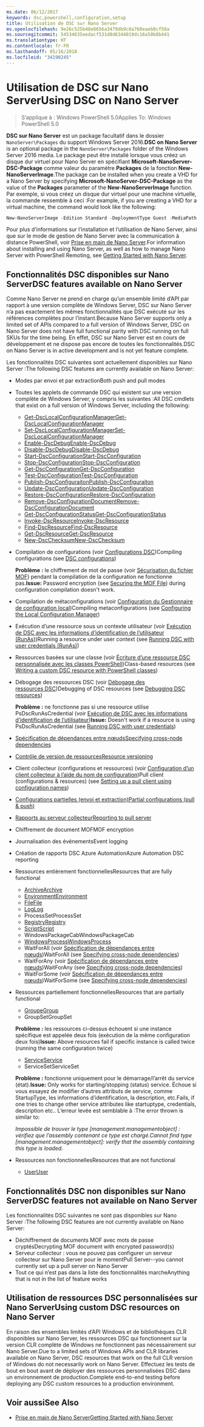 ```yaml
---
ms.date: 06/12/2017
keywords: dsc,powershell,configuration,setup
title: Utilisation de DSC sur Nano Server
ms.openlocfilehash: 9e26c525b48e8656a3479db9c0a760eaeb8cf58a
ms.sourcegitcommit: 54534635eedacf531d8d6344019dc16a50b8b441
ms.translationtype: HT
ms.contentlocale: fr-FR
ms.lasthandoff: 05/16/2018
ms.locfileid: "34190245"
---
```

# <a name="using-dsc-on-nano-server"></a><span data-ttu-id="ba34b-103">Utilisation de DSC sur Nano Server</span><span class="sxs-lookup"><span data-stu-id="ba34b-103">Using DSC on Nano Server</span></span>

> <span data-ttu-id="ba34b-104">S’applique à : Windows PowerShell 5.0</span><span class="sxs-lookup"><span data-stu-id="ba34b-104">Applies To: Windows PowerShell 5.0</span></span>

<span data-ttu-id="ba34b-105">**DSC sur Nano Server** est un package facultatif dans le dossier `NanoServer\Packages` du support Windows Server 2016.</span><span class="sxs-lookup"><span data-stu-id="ba34b-105">**DSC on Nano Server** is an optional package in the `NanoServer\Packages` folder of the Windows Server 2016 media.</span></span> <span data-ttu-id="ba34b-106">Le package peut être installé lorsque vous créez un disque dur virtuel pour Nano Server en spécifiant **Microsoft-NanoServer-DSC-Package** comme valeur du paramètre **Packages** de la fonction **New-NanoServerImage**.</span><span class="sxs-lookup"><span data-stu-id="ba34b-106">The package can be installed when you create a VHD for a Nano Server by specifying **Microsoft-NanoServer-DSC-Package** as the value of the **Packages** parameter of the **New-NanoServerImage** function.</span></span> <span data-ttu-id="ba34b-107">Par exemple, si vous créez un disque dur virtuel pour une machine virtuelle, la commande ressemble à ceci :</span><span class="sxs-lookup"><span data-stu-id="ba34b-107">For example, if you are creating a VHD for a virtual machine, the command would look like the following:</span></span>

```powershell
New-NanoServerImage -Edition Standard -DeploymentType Guest -MediaPath f:\ -BasePath .\Base -TargetPath .\Nano1\Nano.vhd -ComputerName Nano1 -Packages Microsoft-NanoServer-DSC-Package
```

<span data-ttu-id="ba34b-108">Pour plus d’informations sur l’installation et l’utilisation de Nano Server, ainsi que sur le mode de gestion de Nano Server avec la communication à distance PowerShell, voir [Prise en main de Nano Server](https://technet.microsoft.com/library/mt126167.aspx).</span><span class="sxs-lookup"><span data-stu-id="ba34b-108">For information about installing and using Nano Server, as well as how to manage Nano Server with PowerShell Remoting, see [Getting Started with Nano Server](https://technet.microsoft.com/library/mt126167.aspx).</span></span>


## <a name="dsc-features-available-on-nano-server"></a><span data-ttu-id="ba34b-109">Fonctionnalités DSC disponibles sur Nano Server</span><span class="sxs-lookup"><span data-stu-id="ba34b-109">DSC features available on Nano Server</span></span>

 <span data-ttu-id="ba34b-110">Comme Nano Server ne prend en charge qu’un ensemble limité d’API par rapport à une version complète de Windows Server, DSC sur Nano Server n’a pas exactement les mêmes fonctionnalités que DSC exécuté sur les références complètes pour l’instant.</span><span class="sxs-lookup"><span data-stu-id="ba34b-110">Because Nano Server supports only a limited set of APIs compared to a full version of Windows Server, DSC on Nano Server does not have full functional parity with DSC running on full SKUs for the time being.</span></span> <span data-ttu-id="ba34b-111">En effet, DSC sur Nano Server est en cours de développement et ne dispose pas encore de toutes les fonctionnalités.</span><span class="sxs-lookup"><span data-stu-id="ba34b-111">DSC on Nano Server is in active development and is not yet feature complete.</span></span>

 <span data-ttu-id="ba34b-112">Les fonctionnalités DSC suivantes sont actuellement disponibles sur Nano Server :</span><span class="sxs-lookup"><span data-stu-id="ba34b-112">The following DSC features are currently available on Nano Server:</span></span>


* <span data-ttu-id="ba34b-113">Modes par envoi et par extraction</span><span class="sxs-lookup"><span data-stu-id="ba34b-113">Both push and pull modes</span></span>

* <span data-ttu-id="ba34b-114">Toutes les applets de commande DSC qui existent sur une version complète de Windows Server, y compris les suivantes :</span><span class="sxs-lookup"><span data-stu-id="ba34b-114">All DSC cmdlets that exist on a full version of Windows Server, including the following:</span></span>
  * [<span data-ttu-id="ba34b-115">Get-DscLocalConfigurationManager</span><span class="sxs-lookup"><span data-stu-id="ba34b-115">Get-DscLocalConfigurationManager</span></span>](https://technet.microsoft.com/library/dn407378.aspx)
  * [<span data-ttu-id="ba34b-116">Set-DscLocalConfigurationManager</span><span class="sxs-lookup"><span data-stu-id="ba34b-116">Set-DscLocalConfigurationManager</span></span>](https://technet.microsoft.com/library/dn521621.aspx)
  * [<span data-ttu-id="ba34b-117">Enable-DscDebug</span><span class="sxs-lookup"><span data-stu-id="ba34b-117">Enable-DscDebug</span></span>](https://technet.microsoft.com/en-us/library/mt517870.aspx)
  * [<span data-ttu-id="ba34b-118">Disable-DscDebug</span><span class="sxs-lookup"><span data-stu-id="ba34b-118">Disable-DscDebug</span></span>](https://technet.microsoft.com/en-us/library/mt517872.aspx)
  * [<span data-ttu-id="ba34b-119">Start-DscConfiguration</span><span class="sxs-lookup"><span data-stu-id="ba34b-119">Start-DscConfiguration</span></span>](https://technet.microsoft.com/en-us/library/dn521623.aspx)
  * [<span data-ttu-id="ba34b-120">Stop-DscConfiguration</span><span class="sxs-lookup"><span data-stu-id="ba34b-120">Stop-DscConfiguration</span></span>](https://technet.microsoft.com/en-us/library/mt143542.aspx)
  * [<span data-ttu-id="ba34b-121">Get-DscConfiguration</span><span class="sxs-lookup"><span data-stu-id="ba34b-121">Get-DscConfiguration</span></span>](https://technet.microsoft.com/en-us/library/dn407379.aspx)
  * [<span data-ttu-id="ba34b-122">Test-DscConfiguration</span><span class="sxs-lookup"><span data-stu-id="ba34b-122">Test-DscConfiguration</span></span>](https://technet.microsoft.com/en-us/library/dn407382.aspx)
  * [<span data-ttu-id="ba34b-123">Publish-DscConfiguraiton</span><span class="sxs-lookup"><span data-stu-id="ba34b-123">Publish-DscConfiguraiton</span></span>](https://technet.microsoft.com/en-us/library/mt517875.aspx)
  * [<span data-ttu-id="ba34b-124">Update-DscConfiguration</span><span class="sxs-lookup"><span data-stu-id="ba34b-124">Update-DscConfiguration</span></span>](https://technet.microsoft.com/en-us/library/mt143541.aspx)
  * [<span data-ttu-id="ba34b-125">Restore-DscConfiguration</span><span class="sxs-lookup"><span data-stu-id="ba34b-125">Restore-DscConfiguration</span></span>](https://technet.microsoft.com/en-us/library/dn407383.aspx)
  * [<span data-ttu-id="ba34b-126">Remove-DscConfigurationDocument</span><span class="sxs-lookup"><span data-stu-id="ba34b-126">Remove-DscConfigurationDocument</span></span>](https://technet.microsoft.com/en-us/library/mt143544.aspx)
  * [<span data-ttu-id="ba34b-127">Get-DscConfigurationStatus</span><span class="sxs-lookup"><span data-stu-id="ba34b-127">Get-DscConfigurationStatus</span></span>](https://technet.microsoft.com/en-us/library/mt517868.aspx)
  * [<span data-ttu-id="ba34b-128">Invoke-DscResource</span><span class="sxs-lookup"><span data-stu-id="ba34b-128">Invoke-DscResource</span></span>](https://technet.microsoft.com/en-us/library/mt517869.aspx)
  * [<span data-ttu-id="ba34b-129">Find-DscResource</span><span class="sxs-lookup"><span data-stu-id="ba34b-129">Find-DscResource</span></span>](https://technet.microsoft.com/en-us/library/mt517874.aspx)
  * [<span data-ttu-id="ba34b-130">Get-DscResource</span><span class="sxs-lookup"><span data-stu-id="ba34b-130">Get-DscResource</span></span>](https://technet.microsoft.com/en-us/library/dn521625.aspx)
  * [<span data-ttu-id="ba34b-131">New-DscChecksum</span><span class="sxs-lookup"><span data-stu-id="ba34b-131">New-DscChecksum</span></span>](https://technet.microsoft.com/en-us/library/dn521622.aspx)

* <span data-ttu-id="ba34b-132">Compilation de configurations (voir [Configurations DSC](configurations.md))</span><span class="sxs-lookup"><span data-stu-id="ba34b-132">Compiling configurations (see [DSC configurations](configurations.md))</span></span>

  <span data-ttu-id="ba34b-133">**Problème :** le chiffrement de mot de passe (voir [Sécurisation du fichier MOF](securemof.md)) pendant la compilation de la configuration ne fonctionne pas.</span><span class="sxs-lookup"><span data-stu-id="ba34b-133">**Issue:** Password encryption (see [Securing the MOF File](securemof.md)) during configuration compilation doesn't work.</span></span>

* <span data-ttu-id="ba34b-134">Compilation de métaconfigurations (voir [Configuration du Gestionnaire de configuration local](metaConfig.md))</span><span class="sxs-lookup"><span data-stu-id="ba34b-134">Compiling metaconfigurations (see [Configuring the Local Configuration Manager](metaConfig.md))</span></span>

* <span data-ttu-id="ba34b-135">Exécution d’une ressource sous un contexte utilisateur (voir [Exécution de DSC avec les informations d’identification de l’utilisateur (RunAs)](runAsUser.md))</span><span class="sxs-lookup"><span data-stu-id="ba34b-135">Running a resource under user context (see [Running DSC with user credentials (RunAs)](runAsUser.md))</span></span>

* <span data-ttu-id="ba34b-136">Ressources basées sur une classe (voir [Écriture d’une ressource DSC personnalisée avec les classes PowerShell](authoringResourceClass.md))</span><span class="sxs-lookup"><span data-stu-id="ba34b-136">Class-based resources (see [Writing a custom DSC resource with PowerShell classes](authoringResourceClass.md))</span></span>

* <span data-ttu-id="ba34b-137">Débogage des ressources DSC (voir [Débogage des ressources DSC](debugresource.md))</span><span class="sxs-lookup"><span data-stu-id="ba34b-137">Debugging of DSC resources (see [Debugging DSC resources](debugresource.md))</span></span>

  <span data-ttu-id="ba34b-138">**Problème :** ne fonctionne pas si une ressource utilise PsDscRunAsCredential (voir [Exécution de DSC avec les informations d’identification de l’utilisateur](runAsUser.md))</span><span class="sxs-lookup"><span data-stu-id="ba34b-138">**Issue:** Doesn't work if a resource is using PsDscRunAsCredential (see [Running DSC with user credentials](runAsUser.md))</span></span>

* [<span data-ttu-id="ba34b-139">Spécification de dépendances entre nœuds</span><span class="sxs-lookup"><span data-stu-id="ba34b-139">Specifying cross-node dependencies</span></span>](crossNodeDependencies.md)

* [<span data-ttu-id="ba34b-140">Contrôle de version de ressources</span><span class="sxs-lookup"><span data-stu-id="ba34b-140">Resource versioning</span></span>](sxsResource.md)

* <span data-ttu-id="ba34b-141">Client collecteur (configurations et ressources) (voir [Configuration d’un client collecteur à l’aide du nom de configuration](pullClientConfigNames.md))</span><span class="sxs-lookup"><span data-stu-id="ba34b-141">Pull client (configurations & resources) (see [Setting up a pull client using configuration names](pullClientConfigNames.md))</span></span>

* [<span data-ttu-id="ba34b-142">Configurations partielles (envoi et extraction)</span><span class="sxs-lookup"><span data-stu-id="ba34b-142">Partial configurations (pull & push)</span></span>](partialConfigs.md)

* [<span data-ttu-id="ba34b-143">Rapports au serveur collecteur</span><span class="sxs-lookup"><span data-stu-id="ba34b-143">Reporting to pull server</span></span>](reportServer.md)

* <span data-ttu-id="ba34b-144">Chiffrement de document MOF</span><span class="sxs-lookup"><span data-stu-id="ba34b-144">MOF encryption</span></span>

* <span data-ttu-id="ba34b-145">Journalisation des événements</span><span class="sxs-lookup"><span data-stu-id="ba34b-145">Event logging</span></span>

* <span data-ttu-id="ba34b-146">Création de rapports DSC Azure Automation</span><span class="sxs-lookup"><span data-stu-id="ba34b-146">Azure Automation DSC reporting</span></span>

* <span data-ttu-id="ba34b-147">Ressources entièrement fonctionnelles</span><span class="sxs-lookup"><span data-stu-id="ba34b-147">Resources that are fully functional</span></span>
  * [<span data-ttu-id="ba34b-148">Archive</span><span class="sxs-lookup"><span data-stu-id="ba34b-148">Archive</span></span>](archiveResource.md)
  * [<span data-ttu-id="ba34b-149">Environment</span><span class="sxs-lookup"><span data-stu-id="ba34b-149">Environment</span></span>](environmentResource.md)
  * [<span data-ttu-id="ba34b-150">File</span><span class="sxs-lookup"><span data-stu-id="ba34b-150">File</span></span>](fileResource.md)
  * [<span data-ttu-id="ba34b-151">Log</span><span class="sxs-lookup"><span data-stu-id="ba34b-151">Log</span></span>](logResource.md)
  * <span data-ttu-id="ba34b-152">ProcessSet</span><span class="sxs-lookup"><span data-stu-id="ba34b-152">ProcessSet</span></span>
  * [<span data-ttu-id="ba34b-153">Registry</span><span class="sxs-lookup"><span data-stu-id="ba34b-153">Registry</span></span>](registryResource.md)
  * [<span data-ttu-id="ba34b-154">Script</span><span class="sxs-lookup"><span data-stu-id="ba34b-154">Script</span></span>](scriptResource.md)
  * <span data-ttu-id="ba34b-155">WindowsPackageCab</span><span class="sxs-lookup"><span data-stu-id="ba34b-155">WindowsPackageCab</span></span>
  * [<span data-ttu-id="ba34b-156">WindowsProcess</span><span class="sxs-lookup"><span data-stu-id="ba34b-156">WindowsProcess</span></span>](windowsProcessResource.md)
  * <span data-ttu-id="ba34b-157">WaitForAll (voir [Spécification de dépendances entre nœuds](crossNodeDependencies.md))</span><span class="sxs-lookup"><span data-stu-id="ba34b-157">WaitForAll (see [Specifying cross-node dependencies](crossNodeDependencies.md))</span></span>
  * <span data-ttu-id="ba34b-158">WaitForAny (voir [Spécification de dépendances entre nœuds](crossNodeDependencies.md))</span><span class="sxs-lookup"><span data-stu-id="ba34b-158">WaitForAny (see [Specifying cross-node dependencies](crossNodeDependencies.md))</span></span>
  * <span data-ttu-id="ba34b-159">WaitForSome (voir [Spécification de dépendances entre nœuds](crossNodeDependencies.md))</span><span class="sxs-lookup"><span data-stu-id="ba34b-159">WaitForSome (see [Specifying cross-node dependencies](crossNodeDependencies.md))</span></span>

* <span data-ttu-id="ba34b-160">Ressources partiellement fonctionnelles</span><span class="sxs-lookup"><span data-stu-id="ba34b-160">Resources that are partially functional</span></span>
  * [<span data-ttu-id="ba34b-161">Groupe</span><span class="sxs-lookup"><span data-stu-id="ba34b-161">Group</span></span>](groupResource.md)
  * <span data-ttu-id="ba34b-162">GroupSet</span><span class="sxs-lookup"><span data-stu-id="ba34b-162">GroupSet</span></span>

  <span data-ttu-id="ba34b-163">**Problème :** les ressources ci-dessus échouent si une instance spécifique est appelée deux fois (exécution de la même configuration deux fois)</span><span class="sxs-lookup"><span data-stu-id="ba34b-163">**Issue:** Above resources fail if specific instance is called twice (running the same configuration twice)</span></span>

  * [<span data-ttu-id="ba34b-164">Service</span><span class="sxs-lookup"><span data-stu-id="ba34b-164">Service</span></span>](serviceResource.md)
  * <span data-ttu-id="ba34b-165">ServiceSet</span><span class="sxs-lookup"><span data-stu-id="ba34b-165">ServiceSet</span></span>

  <span data-ttu-id="ba34b-166">**Problème :** fonctionne uniquement pour le démarrage/l’arrêt du service (état).</span><span class="sxs-lookup"><span data-stu-id="ba34b-166">**Issue:** Only works for starting/stopping (status) service.</span></span> <span data-ttu-id="ba34b-167">Échoue si vous essayez de modifier d’autres attributs de service, comme StartupType, les informations d’identification, la description, etc.</span><span class="sxs-lookup"><span data-stu-id="ba34b-167">Fails, if one tries to change other service attributes like startuptype, credentials, description etc..</span></span> <span data-ttu-id="ba34b-168">L’erreur levée est semblable à :</span><span class="sxs-lookup"><span data-stu-id="ba34b-168">The error thrown is similar to:</span></span>

  <span data-ttu-id="ba34b-169">*Impossible de trouver le type [management.managementobject] : vérifiez que l’assembly contenant ce type est chargé.*</span><span class="sxs-lookup"><span data-stu-id="ba34b-169">*Cannot find type [management.managementobject]: verify that the assembly containing this type is loaded.*</span></span>

* <span data-ttu-id="ba34b-170">Ressources non fonctionnelles</span><span class="sxs-lookup"><span data-stu-id="ba34b-170">Resources that are not functional</span></span>
  * [<span data-ttu-id="ba34b-171">User</span><span class="sxs-lookup"><span data-stu-id="ba34b-171">User</span></span>](userResource.md)


## <a name="dsc-features-not-available-on-nano-server"></a><span data-ttu-id="ba34b-172">Fonctionnalités DSC non disponibles sur Nano Server</span><span class="sxs-lookup"><span data-stu-id="ba34b-172">DSC features not available on Nano Server</span></span>

<span data-ttu-id="ba34b-173">Les fonctionnalités DSC suivantes ne sont pas disponibles sur Nano Server :</span><span class="sxs-lookup"><span data-stu-id="ba34b-173">The following DSC features are not currently available on Nano Server:</span></span>

* <span data-ttu-id="ba34b-174">Déchiffrement de documents MOF avec mots de passe cryptés</span><span class="sxs-lookup"><span data-stu-id="ba34b-174">Decrypting MOF document with encrypted password(s)</span></span>
* <span data-ttu-id="ba34b-175">Serveur collecteur : vous ne pouvez pas configurer un serveur collecteur sur Nano Server pour le moment</span><span class="sxs-lookup"><span data-stu-id="ba34b-175">Pull Server--you cannot currently set up a pull server on Nano Server</span></span>
* <span data-ttu-id="ba34b-176">Tout ce qui n’est pas dans la liste des fonctionnalités marche</span><span class="sxs-lookup"><span data-stu-id="ba34b-176">Anything that is not in the list of feature works</span></span>

## <a name="using-custom-dsc-resources-on-nano-server"></a><span data-ttu-id="ba34b-177">Utilisation de ressources DSC personnalisées sur Nano Server</span><span class="sxs-lookup"><span data-stu-id="ba34b-177">Using custom DSC resources on Nano Server</span></span>

<span data-ttu-id="ba34b-178">En raison des ensembles limités d’API Windows et de bibliothèques CLR disponibles sur Nano Server, les ressources DSC qui fonctionnent sur la version CLR complète de Windows ne fonctionnent pas nécessairement sur Nano Server.</span><span class="sxs-lookup"><span data-stu-id="ba34b-178">Due to a limited sets of Windows APIs and CLR libraries available on Nano Server, DSC resources that work on the full CLR version of Windows do not necessarily work on Nano Server.</span></span>
<span data-ttu-id="ba34b-179">Effectuez les tests de bout en bout avant de déployer des ressources personnalisées DSC dans un environnement de production.</span><span class="sxs-lookup"><span data-stu-id="ba34b-179">Complete end-to-end testing before deploying any DSC custom resources to a production environment.</span></span>

## <a name="see-also"></a><span data-ttu-id="ba34b-180">Voir aussi</span><span class="sxs-lookup"><span data-stu-id="ba34b-180">See Also</span></span>
- [<span data-ttu-id="ba34b-181">Prise en main de Nano Server</span><span class="sxs-lookup"><span data-stu-id="ba34b-181">Getting Started with Nano Server</span></span>](https://technet.microsoft.com/library/mt126167.aspx)